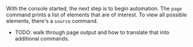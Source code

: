 With the console started, the next step is to begin automation.
The `page` command prints a list of elements that are of interest.
To view all possible elements, there's a `source` command.

- TODO: walk through page output and how to translate that into additional commands.
